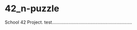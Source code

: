# 42_n-puzzle
School 42 Project.
test...............................................................
